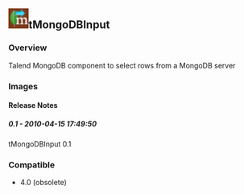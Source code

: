 ## <img src='./logo.jpg' width='40' height='40'>tMongoDBInput

### Overview
 Talend MongoDB component to select rows from a MongoDB server 
### Images




#### Release Notes

##### 0.1 - 2010-04-15 17:49:50
tMongoDBInput 0.1
### Compatible
 -  4.0 (obsolete)